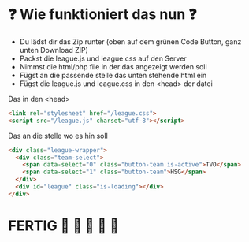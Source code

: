 # :question: Wie funktioniert das nun :question:

- Du lädst dir das Zip runter (oben auf dem grünen Code Button, ganz unten Download ZIP)
- Packst die league.js und league.css auf den Server
- Nimmst die html/php file in der das angezeigt werden soll
- Fügst an die passende stelle das unten stehende html ein
- Fügst die league.js und league.css in den \<head\> der datei

Das in den \<head\>
```html
<link rel="stylesheet" href="/league.css">
<script src="/league.js" charset="utf-8"></script>
```

Das an die stelle wo es hin soll
```html
<div class="league-wrapper">
  <div class="team-select">
    <span data-select="0" class="button-team is-active">TVO</span>
    <span data-select="1" class="button-team">HSG</span>
  </div>
  <div id="league" class="is-loading"></div>
</div>
```
# FERTIG :rocket: :rocket: :rocket: :rocket: :rocket:
